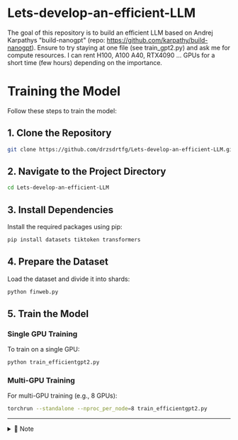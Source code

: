 # Lets-develop-an-efficient-LLM
The goal of this repository is to build an efficient LLM based on Andrej Karpathys "build-nanogpt" (repo: https://github.com/karpathy/build-nanogpt). Ensure to try staying at one file (see train_gpt2.py) and ask me for compute resources. I can rent H100, A100 A40, RTX4090 ... GPUs for a short time (few hours) depending on the importance.  

# Training the Model

Follow these steps to train the model:

## 1. Clone the Repository

```bash
git clone https://github.com/drzsdrtfg/Lets-develop-an-efficient-LLM.git
```

## 2. Navigate to the Project Directory

```bash
cd Lets-develop-an-efficient-LLM
```

## 3. Install Dependencies

Install the required packages using pip:

```bash
pip install datasets tiktoken transformers
```

## 4. Prepare the Dataset

Load the dataset and divide it into shards:

```bash
python finweb.py
```

## 5. Train the Model

### Single GPU Training

To train on a single GPU:

```bash
python train_efficientgpt2.py
```

### Multi-GPU Training

For multi-GPU training (e.g., 8 GPUs):

```bash
torchrun --standalone --nproc_per_node=8 train_efficientgpt2.py
```

---

<details>
<summary>📌 Note</summary>
Ensure you have the necessary hardware and CUDA setup for GPU training. Adjust the number of GPUs in the multi-GPU command as needed.
</details>

